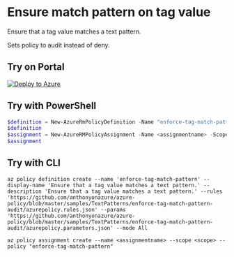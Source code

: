 # Ensure match pattern on tag value

Ensure that a tag value matches a text pattern.

Sets policy to audit instead of deny.

## Try on Portal

[![Deploy to Azure](http://azuredeploy.net/deploybutton.png)](https://portal.azure.com/?feature.customportal=false&microsoft_azure_policy=true&microsoft_azure_policy_policyinsights=true&feature.microsoft_azure_security_policy=true&microsoft_azure_marketplace_policy=true#blade/Microsoft_Azure_Policy/CreatePolicyDefinitionBlade/uri/https%3A%2F%2Fgithub.com%2Fanthonyonazure%2Fazure-policy%2Fmaster%2Fsamples%2FTextPatterns%2Fenforce-tag-match-pattern-audit%2Fazurepolicy.json)

## Try with PowerShell

````powershell
$definition = New-AzureRmPolicyDefinition -Name "enforce-tag-match-pattern" -DisplayName "Ensure that a tag value matches a text pattern." -description "Ensure that a tag value matches a text pattern." -Policy 'https://github.com/anthonyonazure/azure-policy/blob/master/samples/TextPatterns/enforce-tag-match-pattern-audit/azurepolicy.rules.json' -Parameter 'https://github.com/anthonyonazure/azure-policy/blob/master/samples/TextPatterns/enforce-tag-match-pattern-audit/azurepolicy.parameters.json' -Mode All
$definition
$assignment = New-AzureRMPolicyAssignment -Name <assignmentname> -Scope <scope> -PolicyDefinition $definition
$assignment
````

## Try with CLI

````cli
az policy definition create --name 'enforce-tag-match-pattern' --display-name 'Ensure that a tag value matches a text pattern.' --description 'Ensure that a tag value matches a text pattern.' --rules 'https://github.com/anthonyonazure/azure-policy/blob/master/samples/TextPatterns/enforce-tag-match-pattern-audit/azurepolicy.rules.json' --params 'https://github.com/anthonyonazure/azure-policy/blob/master/samples/TextPatterns/enforce-tag-match-pattern-audit/azurepolicy.parameters.json' --mode All

az policy assignment create --name <assignmentname> --scope <scope> --policy "enforce-tag-match-pattern"
````
